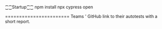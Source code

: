 ⁐⁐Startup⁐⁐
npm install
npx cypress open


=======================
Teams ' GitHub link to their autotests with a short report.